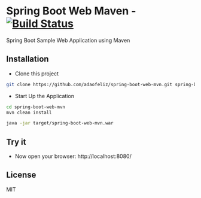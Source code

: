 Spring Boot Web Maven - [![Build Status](https://travis-ci.org/adaofeliz/spring-boot-web-mvn.png)](https://travis-ci.org/adaofeliz/spring-boot-web-mvn)
===================

Spring Boot Sample Web Application using Maven

Installation
------------
* Clone this project
```sh
git clone https://github.com/adaofeliz/spring-boot-web-mvn.git spring-boot-web-mvn
```

* Start Up the Application
```sh
cd spring-boot-web-mvn
mvn clean install

java -jar target/spring-boot-web-mvn.war
```

Try it
--------------
- Now open your browser: http://localhost:8080/

License
--------------
MIT
